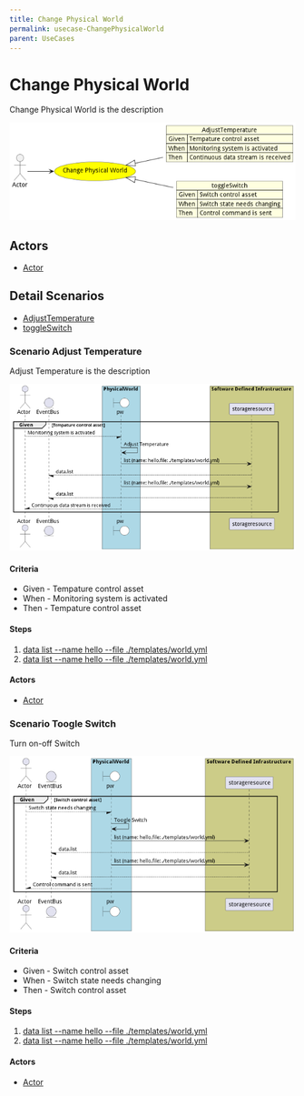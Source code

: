 ```yaml
---
title: Change Physical World
permalink: usecase-ChangePhysicalWorld
parent: UseCases
---
```

# Change Physical World

Change Physical World is the description

![Activities Diagram](./activities.png)

## Actors

* [Actor](actor-actor)











## Detail Scenarios

* [AdjustTemperature](#scenario-AdjustTemperature)
* [toggleSwitch](#scenario-toggleSwitch)



### Scenario Adjust Temperature

Adjust Temperature is the description

![Scenario AdjustTemperature](./AdjustTemperature.png)
#### Criteria

* Given - Tempature control asset
* When - Monitoring system is activated
* Then - Tempature control asset

#### Steps
1. [data list --name hello --file ./templates/world.yml](#action-data-list)
1. [data list --name hello --file ./templates/world.yml](#action-data-list)

#### Actors

* [Actor](actor-actor)



### Scenario Toogle Switch

Turn on-off Switch

![Scenario ToogleSwitch](./ToogleSwitch.png)
#### Criteria

* Given - Switch control asset
* When - Switch state needs changing
* Then - Switch control asset

#### Steps
1. [data list --name hello --file ./templates/world.yml](#action-data-list)
1. [data list --name hello --file ./templates/world.yml](#action-data-list)

#### Actors

* [Actor](actor-actor)




